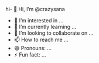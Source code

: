hi- 👋 Hi, I’m @crazysana
- 👀 I’m interested in ...
- 🌱 I’m currently learning ...
- 💞️ I’m looking to collaborate on ...
- 📫 How to reach me ...
- 😄 Pronouns: ...
- ⚡ Fun fact: ...

<!---
crazysana/crazysana is a ✨ special ✨ repository because its `README.md` (this file) appears on your GitHub profile.
You can click the Preview link to take a look at your changes.
--->
